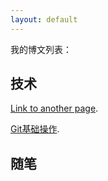 ```yaml
---
layout: default
---
```


我的博文列表：

## 技术

[Link to another page](./another-page.html).

[Git基础操作](./docs/2017-10-02-git-basic.md).

## 随笔
